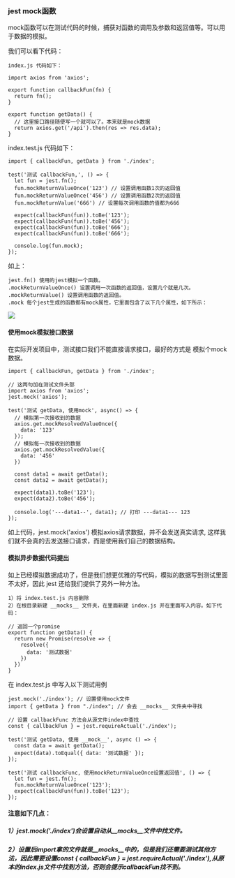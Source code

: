 
### jest mock函数

  mock函数可以在测试代码的时候，捕获对函数的调用及参数和返回值等。可以用于数据的模拟。

  我们可以看下代码：
```
index.js 代码如下：

import axios from 'axios';

export function callbackFun(fn) { 
  return fn();
}

export function getData() { 
  // 这里接口路径随便写一个就可以了。本来就是mock数据
  return axios.get('/api').then(res => res.data);
}
```
index.test.js 代码如下：
```
import { callbackFun, getData } from './index';

test('测试 callbackFun,', () => {
  let fun = jest.fn();
  fun.mockReturnValueOnce('123') // 设置调用函数1次的返回值
  fun.mockReturnValueOnce('456') // 设置调用函数2次的返回值
  fun.mockReturnValue('666') // 设置每次调用函数的值都为666

  expect(callbackFun(fun)).toBe('123');
  expect(callbackFun(fun)).toBe('456');
  expect(callbackFun(fun)).toBe('666');
  expect(callbackFun(fun)).toBe('666');

  console.log(fun.mock);
});
```
如上：
```
jest.fn() 使用的jest模拟一个函数。
.mockReturnValueOnce() 设置调用一次函数的返回值，设置几个就是几次。
.mockReturnValue() 设置调用函数的返回值。
.mock 每个jest生成的函数都有mock属性，它里面包含了以下几个属性，如下所示：
```
<img src="https://raw.githubusercontent.com/kongzhi0707/front-end-learn/jest/images/7.png" />

#### 使用mock模拟接口数据

在实际开发项目中，测试接口我们不能直接请求接口，最好的方式是 模拟个mock数据。
```
import { callbackFun, getData } from './index';

// 这两句加在测试文件头部
import axios from 'axios';
jest.mock('axios');

test('测试 getData, 使用mock', async() => {
  // 模拟第一次接收到的数据
  axios.get.mockResolvedValueOnce({
    data: '123'
  });
  // 模拟每一次接收到的数据
  axios.get.mockResolvedValue({
    data: '456'
  })

  const data1 = await getData();
  const data2 = await getData();

  expect(data1).toBe('123');
  expect(data2).toBe('456');

  console.log('---data1--', data1); // 打印 ---data1--- 123
});
```
  如上代码，jest.mock('axios') 模拟axios请求数据，并不会发送真实请求, 这样我们就不会真的去发送接口请求，而是使用我们自己的数据结构。

#### 模拟异步数据代码提出

  如上已经模拟数据成功了，但是我们想更优雅的写代码，模拟的数据写到测试里面不太好，因此 jest 还给我们提供了另外一种方法。
```
1）将 index.test.js 内容删除
2）在根目录新建 __mocks__ 文件夹，在里面新建 index.js 并在里面写入内容。如下代码：
```
```
// 返回一个promise
export function getData() { 
  return new Promise(resolve => { 
    resolve({
      data: '测试数据'
    })
  })
}
```
  在 index.test.js 中写入以下测试用例
```
jest.mock('./index'); // 设置使用mock文件
import { getData } from "./index"; // 会去 __mocks__ 文件夹中寻找

// 设置 callbackFunc 方法会从源文件index中查找
const { callbackFun } = jest.requireActual('./index');

test('测试 getData, 使用 __mock__', async () => {
  const data = await getData();
  expect(data).toEqual({ data: '测试数据' });
});

test('测试 callbackFunc, 使用mockReturnValueOnce设置返回值', () => { 
  let fun = jest.fn();
  fun.mockReturnValueOnce('123');
  expect(callbackFun(fun)).toBe('123');
});
```
#### 注意如下几点：

##### 1）jest.mock('./index')会设置自动从__mocks__文件中找文件。
##### 2）设置后import拿的文件就是__mocks__中的，但是我们还需要测试其他方法，因此需要设置const { callbackFun } = jest.requireActual('./index'),从原本的index.js文件中找到方法，否则会提示callbackFun找不到。






